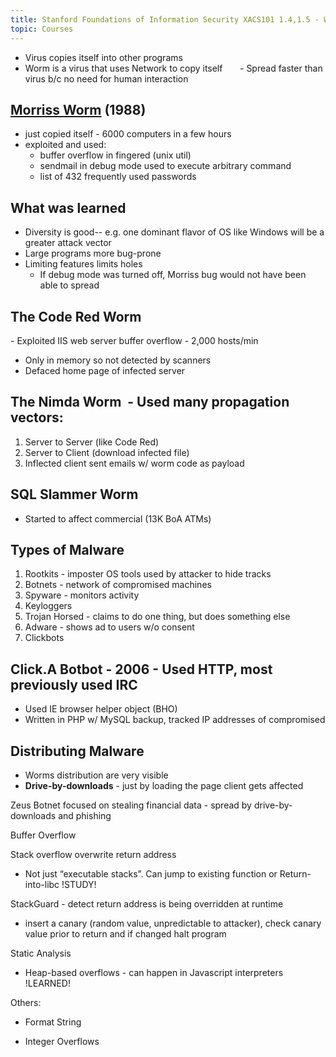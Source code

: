 ```yaml
---
title: Stanford Foundations of Information Security XACS101 1.4,1.5 - Worms and Other Malware/Buffer Overflows
topic: Courses
---
```


- Virus copies itself into other programs
- Worm is a virus that uses Network to copy itself
      - Spread faster than virus b/c no need for human interaction

## [Morriss Worm](https://en.wikipedia.org/wiki/Morris_worm) (1988)

- just copied itself - 6000 computers in a few hours
- exploited and used:
  - buffer overflow in fingered (unix util)
  - sendmail in debug mode used to execute arbitrary command
  - list of 432 frequently used passwords

## What was learned

- Diversity is good-- e.g. one dominant flavor of OS like Windows will be a greater attack vector
- Large programs more bug-prone
- Limiting features limits holes
    - If debug mode was turned off, Morriss bug would not have been able to spread

## The Code Red Worm

- Exploited IIS web server buffer overflow - 2,000 hosts/min
- Only in memory so not detected by scanners
- Defaced home page of infected server

## The Nimda Worm  - Used many propagation vectors:

1. Server to Server (like Code Red)
2. Server to Client (download infected file)
3. Inflected client sent emails w/ worm code as payload

## SQL Slammer Worm

- Started to affect commercial (13K BoA ATMs)

## Types of Malware

1. Rootkits - imposter OS tools used by attacker to hide tracks
2. Botnets - network of compromised machines
3. Spyware - monitors activity
4. Keyloggers
5. Trojan Horsed - claims to do one thing, but does something else
6. Adware - shows ad to users w/o consent
7. Clickbots

## Click.A Botbot - 2006 - Used HTTP, most previously used IRC

- Used IE browser helper object (BHO)
- Written in PHP w/ MySQL backup, tracked IP addresses of compromised

## Distributing Malware

- Worms distribution are very visible
- **Drive-by-downloads** - just by loading the page client gets affected

Zeus Botnet focused on stealing financial data - spread by drive-by-downloads and phishing

Buffer Overflow

Stack overflow overwrite return address

- Not just “executable stacks”. Can jump to existing function or Return-into-libc !STUDY!

StackGuard - detect return address is being overridden at runtime

- insert a canary (random value, unpredictable to attacker), check canary value prior to return and if changed halt program

Static Analysis

- Heap-based overflows - can happen in Javascript interpreters !LEARNED!

Others:

- Format String

- Integer Overflows
